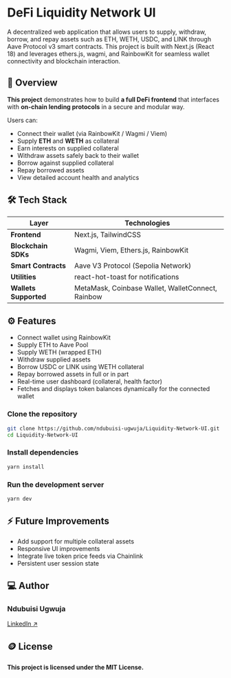 # DeFi Liquidity Network UI

A decentralized web application that allows users to supply, withdraw, borrow, and repay assets such as ETH, WETH, USDC, and LINK through Aave Protocol v3 smart contracts.
This project is built with Next.js (React 18) and leverages ethers.js, wagmi, and RainbowKit for seamless wallet connectivity and blockchain interaction.

## 🚀 Overview

**This project** demonstrates how to build **a full DeFi frontend** that interfaces with **on-chain lending protocols** in a secure and modular way.

Users can:

- Connect their wallet (via RainbowKit / Wagmi / Viem)
- Supply **ETH** and **WETH** as collateral
- Earn interests on supplied collateral
- Withdraw assets safely back to their wallet
- Borrow against supplied collateral
- Repay borrowed assets
- View detailed account health and analytics

## 🛠️ Tech Stack

| Layer                 | Technologies                                      |
| --------------------- | ------------------------------------------------- |
| **Frontend**          | Next.js, TailwindCSS                              |
| **Blockchain SDKs**   | Wagmi, Viem, Ethers.js, RainbowKit                |
| **Smart Contracts**   | Aave V3 Protocol (Sepolia Network)                |
| **Utilities**         | react-hot-toast for notifications                 |
| **Wallets Supported** | MetaMask, Coinbase Wallet, WalletConnect, Rainbow |

## ⚙️ Features

- Connect wallet using RainbowKit
- Supply ETH to Aave Pool
- Supply WETH (wrapped ETH)
- Withdraw supplied assets
- Borrow USDC or LINK using WETH collateral
- Repay borrowed assets in full or in part
- Real-time user dashboard (collateral, health factor)
- Fetches and displays token balances dynamically for the connected wallet

### Clone the repository

```bash
git clone https://github.com/ndubuisi-ugwuja/Liquidity-Network-UI.git
cd Liquidity-Network-UI
```

### Install dependencies

```bash
yarn install
```

### Run the development server

```bash
yarn dev
```

## ⚡️ Future Improvements

- Add support for multiple collateral assets
- Responsive UI improvements
- Integrate live token price feeds via Chainlink
- Persistent user session state

## 💻 Author

### Ndubuisi Ugwuja

[LinkedIn ↗](https://www.linkedin.com/in/ndubuisi-ugwuja-763135289/)

## 🪙 License

#### This project is licensed under the MIT License.
